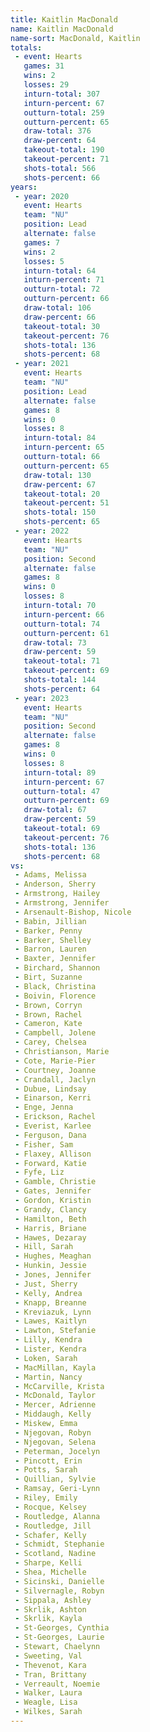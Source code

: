 ```yaml
---
title: Kaitlin MacDonald
name: Kaitlin MacDonald
name-sort: MacDonald, Kaitlin
totals:
 - event: Hearts
   games: 31
   wins: 2
   losses: 29
   inturn-total: 307
   inturn-percent: 67
   outturn-total: 259
   outturn-percent: 65
   draw-total: 376
   draw-percent: 64
   takeout-total: 190
   takeout-percent: 71
   shots-total: 566
   shots-percent: 66
years:
 - year: 2020
   event: Hearts
   team: "NU"
   position: Lead
   alternate: false
   games: 7
   wins: 2
   losses: 5
   inturn-total: 64
   inturn-percent: 71
   outturn-total: 72
   outturn-percent: 66
   draw-total: 106
   draw-percent: 66
   takeout-total: 30
   takeout-percent: 76
   shots-total: 136
   shots-percent: 68
 - year: 2021
   event: Hearts
   team: "NU"
   position: Lead
   alternate: false
   games: 8
   wins: 0
   losses: 8
   inturn-total: 84
   inturn-percent: 65
   outturn-total: 66
   outturn-percent: 65
   draw-total: 130
   draw-percent: 67
   takeout-total: 20
   takeout-percent: 51
   shots-total: 150
   shots-percent: 65
 - year: 2022
   event: Hearts
   team: "NU"
   position: Second
   alternate: false
   games: 8
   wins: 0
   losses: 8
   inturn-total: 70
   inturn-percent: 66
   outturn-total: 74
   outturn-percent: 61
   draw-total: 73
   draw-percent: 59
   takeout-total: 71
   takeout-percent: 69
   shots-total: 144
   shots-percent: 64
 - year: 2023
   event: Hearts
   team: "NU"
   position: Second
   alternate: false
   games: 8
   wins: 0
   losses: 8
   inturn-total: 89
   inturn-percent: 67
   outturn-total: 47
   outturn-percent: 69
   draw-total: 67
   draw-percent: 59
   takeout-total: 69
   takeout-percent: 76
   shots-total: 136
   shots-percent: 68
vs:
 - Adams, Melissa
 - Anderson, Sherry
 - Armstrong, Hailey
 - Armstrong, Jennifer
 - Arsenault-Bishop, Nicole
 - Babin, Jillian
 - Barker, Penny
 - Barker, Shelley
 - Barron, Lauren
 - Baxter, Jennifer
 - Birchard, Shannon
 - Birt, Suzanne
 - Black, Christina
 - Boivin, Florence
 - Brown, Corryn
 - Brown, Rachel
 - Cameron, Kate
 - Campbell, Jolene
 - Carey, Chelsea
 - Christianson, Marie
 - Cote, Marie-Pier
 - Courtney, Joanne
 - Crandall, Jaclyn
 - Dubue, Lindsay
 - Einarson, Kerri
 - Enge, Jenna
 - Erickson, Rachel
 - Everist, Karlee
 - Ferguson, Dana
 - Fisher, Sam
 - Flaxey, Allison
 - Forward, Katie
 - Fyfe, Liz
 - Gamble, Christie
 - Gates, Jennifer
 - Gordon, Kristin
 - Grandy, Clancy
 - Hamilton, Beth
 - Harris, Briane
 - Hawes, Dezaray
 - Hill, Sarah
 - Hughes, Meaghan
 - Hunkin, Jessie
 - Jones, Jennifer
 - Just, Sherry
 - Kelly, Andrea
 - Knapp, Breanne
 - Kreviazuk, Lynn
 - Lawes, Kaitlyn
 - Lawton, Stefanie
 - Lilly, Kendra
 - Lister, Kendra
 - Loken, Sarah
 - MacMillan, Kayla
 - Martin, Nancy
 - McCarville, Krista
 - McDonald, Taylor
 - Mercer, Adrienne
 - Middaugh, Kelly
 - Miskew, Emma
 - Njegovan, Robyn
 - Njegovan, Selena
 - Peterman, Jocelyn
 - Pincott, Erin
 - Potts, Sarah
 - Quillian, Sylvie
 - Ramsay, Geri-Lynn
 - Riley, Emily
 - Rocque, Kelsey
 - Routledge, Alanna
 - Routledge, Jill
 - Schafer, Kelly
 - Schmidt, Stephanie
 - Scotland, Nadine
 - Sharpe, Kelli
 - Shea, Michelle
 - Sicinski, Danielle
 - Silvernagle, Robyn
 - Sippala, Ashley
 - Skrlik, Ashton
 - Skrlik, Kayla
 - St-Georges, Cynthia
 - St-Georges, Laurie
 - Stewart, Chaelynn
 - Sweeting, Val
 - Thevenot, Kara
 - Tran, Brittany
 - Verreault, Noemie
 - Walker, Laura
 - Weagle, Lisa
 - Wilkes, Sarah
---
```

